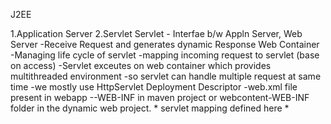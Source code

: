J2EE

1.Application Server
2.Servlet
  Servlet
    - Interfae b/w Appln Server, Web Server
    -Receive Request and generates dynamic Response
    Web Container
      -Managing life cycle of servlet
      -mapping incoming request to servlet (base on access)
    -Servlet exceutes on web container which provides multithreaded environment
      -so servlet can handle multiple request at same time
    -we mostly use HttpServlet
  Deployment Descriptor
    -web.xml file present in webapp --WEB-INF in maven project  or webcontent-WEB-INF folder in the dynamic web project.
    * servlet mapping defined here
    *


  
